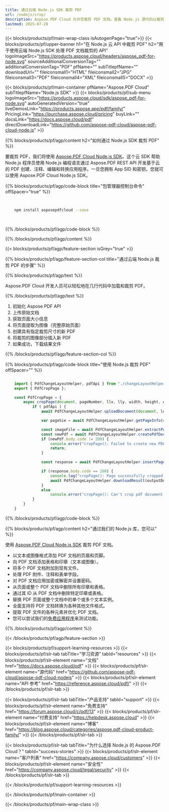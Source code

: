 ```yaml
---
title: 通过云端 Node.js SDK 裁剪 PDF
url: /nodejs/crop/
description: Aspose.PDF Cloud 允许您裁剪 PDF 文档。查看 Node.js 源代码以裁剪 PDF 文件。
lastmod: 2025-07-28
---
```


{{< blocks/products/pf/main-wrap-class isAutogenPage="true">}}
{{< blocks/products/pf/upper-banner h1="在 Node.js 云 API 中裁剪 PDF" h2="用于使用云端 Node.js SDK 处理 PDF 文档裁剪的 API" logoImageSrc="https://products.aspose.cloud/headers/aspose_pdf-for-node.svg" sourceAdditionalConversionTag="" additionalConversionTag="PDF" pfName="" subTitlepfName="" downloadUrl="" fileiconsmall1="HTML" fileiconsmall2="JPG" fileiconsmall3="PDF" fileiconsmall4="XML" fileiconsmall5="DOCX" >}}

{{< blocks/products/pf/main-container pfName="Aspose.PDF Cloud" subTitlepfName="Node.js SDK" >}}
{{< blocks/products/pf/sub-menu logoImageSrc="https://products.aspose.cloud/sdk/aspose_pdf-for-node.svg"
autoGeneratedVersion="true"
liveDemosLink="https://products.aspose.app/pdf/family/" PricingLink="https://purchase.aspose.cloud/pricing" buyLink="" docsLink="https://docs.aspose.cloud/pdf"  directDownloadLink="https://github.com/aspose-pdf-cloud/aspose-pdf-cloud-node.js" >}}

{{% blocks/products/pf/agp/content h2="如何通过 Node.js SDK 裁剪 PDF" %}}

要裁剪 PDF，我们将使用
[Aspose.PDF Cloud Node.js SDK](https://products.aspose.cloud/pdf/nodejs/)。这个云 SDK 帮助 Node.js 程序员使用 Node.js 编程语言通过 Aspose.PDF REST API 开发基于云的 PDF 创建、注释、编辑和转换应用程序。一旦您拥有 App SID 和密钥，您就可以使用 Aspose.PDF Cloud Node.js SDK。

{{% blocks/products/pf/agp/code-block title="包管理器控制台命令" offSpacer="true" %}}

```bash

     
    npm install asposepdfcloud --save
     
     

```

{{% /blocks/products/pf/agp/code-block %}}

{{% /blocks/products/pf/agp/content %}}

{{< blocks/products/pf/agp/feature-section isGrey="true" >}}

{{% blocks/products/pf/agp/feature-section-col title="通过云端 Node.js 裁剪 PDF 的步骤" %}}

{{% blocks/products/pf/agp/text %}}

Aspose.PDF Cloud 开发人员可以轻松地在几行代码中加载和裁剪 PDF。

{{% /blocks/products/pf/agp/text %}}

1. 初始化 Aspose PDF API
1. 上传原始文档
1. 获取页面大小信息
1. 将页面提取为图像（完整原始页面）
1. 创建具有指定裁剪尺寸的新 PDF
1. 将裁剪的图像部分插入新 PDF
1. 如果成功，下载结果文件

{{% /blocks/products/pf/agp/feature-section-col %}}

{{% blocks/products/pf/agp/code-block title="使用 Node.js 裁剪 PDF" offSpacer="" %}}

```js

    import { PdfChangeLayoutHelper, pdfApi } from "./changeLayoutHelper.js";
    export { PdfCropPage };

    const PdfCropPage = {
        async cropPage(document, pageNumber, llx, lly, width, height, outputDocument, localFolder, tempFolder) {
            if ( pdfApi ) {
                await PdfChangeLayoutHelper.uploadDocument(document, localFolder, tempFolder);  

                var pageSie = await PdfChangeLayoutHelper.getPageInfo(document, pageNumber, tempFolder);

                const imageFile = await PdfChangeLayoutHelper.extractPdfPage(document, pageNumber, pageSie.width, pageSie.height, localFolder, tempFolder);
                const newPdf = await PdfChangeLayoutHelper.createPdfDocument(outputDocument, width, height, tempFolder);
                if (newPdf.body.code != 200) {
                    console.error("cropPage(): Failed to create new PDF document!");
                    return;
                }

                const response = await PdfChangeLayoutHelper.insertPageAsImage(outputDocument, imageFile, llx, lly, tempFolder);

                if (response.body.code == 200) {
                    console.log("cropPage(): Page successfully cropped.");
                    await PdfChangeLayoutHelper.downloadResult(outputDocument, localFolder, tempFolder, "cropped_")
                }
                else
                    console.error("cropPage(): Can't crop pdf document page!")
            }
        }
    }
```

{{% /blocks/products/pf/agp/code-block %}}

{{% blocks/products/pf/agp/content h2="通过我们的 Node.js 库，您可以" %}}

使用 [Aspose.PDF Cloud Node.js SDK](https://products.aspose.cloud/pdf/nodejs/) 裁剪 PDF 文档。

+ 以文本或图像格式添加 PDF 文档的页眉和页脚。
+ 向 PDF 文档添加表格和印章（文本或图像）。
+ 将多个 PDF 文档附加到现有文件。
+ 处理 PDF 附件、注释和表单字段。
+ 对 PDF 文档应用加密或解密并设置密码。
+ 从页面或整个 PDF 文档中删除所有印章和表格。
+ 通过其 ID 从 PDF 文档中删除特定印章或表格。
+ 替换 PDF 页面或整个文档中的单个或多个文本实例。
+ 全面支持将 PDF 文档转换为各种其他文件格式。
+ 提取 PDF 文件的各种元素并优化 PDF 文档。
+ 您可以尝试我们的[免费应用程序](https://products.aspose.app/pdf/table-extraction)来测试功能。

{{% /blocks/products/pf/agp/content %}}

{{< /blocks/products/pf/agp/feature-section >}}

{{< blocks/products/pf/support-learning-resources >}}
{{< blocks/products/pf/slr-tab tabTitle="学习资源" tabId="resources" >}}
{{< blocks/products/pf/slr-element name="文档" href="https://docs.aspose.cloud/pdf" >}}
{{< blocks/products/pf/slr-element name="源代码" href="https://github.com/aspose-pdf-cloud/aspose-pdf-cloud-nodejs" >}}
{{< blocks/products/pf/slr-element name="API 参考" href="https://reference.aspose.cloud/pdf/" >}}
{{< /blocks/products/pf/slr-tab >}}

{{< blocks/products/pf/slr-tab tabTitle="产品支持" tabId="support" >}}
{{< blocks/products/pf/slr-element name="免费支持" href="https://forum.aspose.cloud/c/pdf/13" >}}
{{< blocks/products/pf/slr-element name="付费支持" href="https://helpdesk.aspose.cloud" >}}
{{< blocks/products/pf/slr-element name="博客" href="https://blog.aspose.cloud/categories/aspose.pdf-cloud-product-family/" >}}
{{< /blocks/products/pf/slr-tab >}}

{{< blocks/products/pf/slr-tab tabTitle="为什么选择 Node.js 的 Aspose.PDF Cloud？" tabId="success-stories" >}}
{{< blocks/products/pf/slr-element name="客户列表" href="https://company.aspose.cloud/customers" >}}
{{< blocks/products/pf/slr-element name="安全性" href="https://company.aspose.cloud/legal/security" >}}
{{< /blocks/products/pf/slr-tab >}}

{{< /blocks/products/pf/support-learning-resources >}}

<!-- aboutfile Ends -->

{{< /blocks/products/pf/main-container >}}

{{< /blocks/products/pf/main-wrap-class >}}



